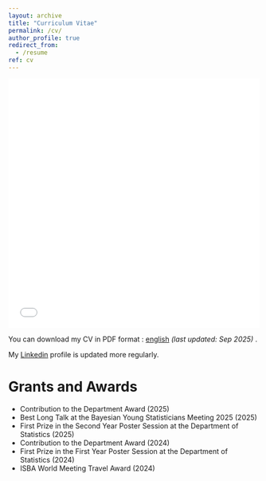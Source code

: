 ```yaml
---
layout: archive
title: "Curriculum Vitae"
permalink: /cv/
author_profile: true
redirect_from:
  - /resume
ref: cv
---
```


<iframe src="/files/pdf/CV ENG.pdf" width="100%" height="500" frameborder="no" border="0" marginwidth="0" marginheight="0"></iframe>

You can download my CV in PDF format : <a href="https://valentinkil.github.io/files/pdf/CV ENG.pdf" class="special-link">english</a> <I>(last updated: Sep 2025) </I>.

My <a href="http://www.linkedin.com/in/valentin-kilian-277777209/" class="special-link">Linkedin</a> profile is updated more regularly. 

# Grants and Awards

- Contribution to the Department Award (2025)
- Best Long Talk at the Bayesian Young Statisticians Meeting 2025 (2025)
- First Prize in the Second Year Poster Session at the Department of Statistics (2025)
- Contribution to the Department Award (2024)
- First Prize in the First Year Poster Session at the Department of Statistics (2024)
- ISBA World Meeting Travel Award (2024)